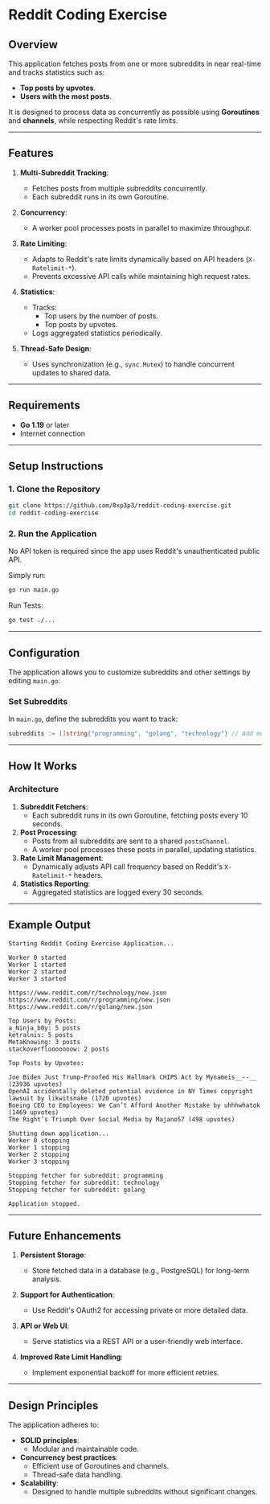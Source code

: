 
# Reddit Coding Exercise

## Overview

This application fetches posts from one or more subreddits in near real-time and tracks statistics such as:
- **Top posts by upvotes**.
- **Users with the most posts**.

It is designed to process data as concurrently as possible using **Goroutines** and **channels**, while respecting Reddit's rate limits.

---

## Features

1. **Multi-Subreddit Tracking**:
   - Fetches posts from multiple subreddits concurrently.
   - Each subreddit runs in its own Goroutine.

2. **Concurrency**:
   - A worker pool processes posts in parallel to maximize throughput.

3. **Rate Limiting**:
   - Adapts to Reddit's rate limits dynamically based on API headers (`X-Ratelimit-*`).
   - Prevents excessive API calls while maintaining high request rates.

4. **Statistics**:
   - Tracks:
     - Top users by the number of posts.
     - Top posts by upvotes.
   - Logs aggregated statistics periodically.

5. **Thread-Safe Design**:
   - Uses synchronization (e.g., `sync.Mutex`) to handle concurrent updates to shared data.

---

## Requirements

- **Go 1.19** or later
- Internet connection

---

## Setup Instructions

### 1. Clone the Repository
```bash
git clone https://github.com/0xp3p3/reddit-coding-exercise.git
cd reddit-coding-exercise
```

### 2. Run the Application
No API token is required since the app uses Reddit's unauthenticated public API.

Simply run:
```bash
go run main.go
```

Run Tests:
```bash
go test ./...
```
---

## Configuration

The application allows you to customize subreddits and other settings by editing `main.go`:

### Set Subreddits
In `main.go`, define the subreddits you want to track:
```go
subreddits := []string{"programming", "golang", "technology"} // Add more as needed
```

---

## How It Works

### Architecture

1. **Subreddit Fetchers**:
   - Each subreddit runs in its own Goroutine, fetching posts every 10 seconds.
2. **Post Processing**:
   - Posts from all subreddits are sent to a shared `postsChannel`.
   - A worker pool processes these posts in parallel, updating statistics.
3. **Rate Limit Management**:
   - Dynamically adjusts API call frequency based on Reddit's `X-Ratelimit-*` headers.
4. **Statistics Reporting**:
   - Aggregated statistics are logged every 30 seconds.

---

## Example Output

```
Starting Reddit Coding Exercise Application...

Worker 0 started
Worker 1 started
Worker 2 started
Worker 3 started

https://www.reddit.com/r/technology/new.json
https://www.reddit.com/r/programming/new.json
https://www.reddit.com/r/golang/new.json

Top Users by Posts:
a_Ninja_b0y: 5 posts
ketralnis: 5 posts
MetaKnowing: 3 posts
stackoverflooooooow: 2 posts

Top Posts by Upvotes:

Joe Biden Just Trump-Proofed His Hallmark CHIPS Act by Mynameis__--__ (23936 upvotes)
OpenAI accidentally deleted potential evidence in NY Times copyright lawsuit by likwitsnake (1720 upvotes)
Boeing CEO to Employees: We Can’t Afford Another Mistake by uhhhwhatok (1469 upvotes)
The Right’s Triumph Over Social Media by Majano57 (498 upvotes)

Shutting down application...
Worker 0 stopping
Worker 1 stopping
Worker 2 stopping
Worker 3 stopping

Stopping fetcher for subreddit: programming
Stopping fetcher for subreddit: technology
Stopping fetcher for subreddit: golang

Application stopped.
```

---

## Future Enhancements

1. **Persistent Storage**:
   - Store fetched data in a database (e.g., PostgreSQL) for long-term analysis.

2. **Support for Authentication**:
   - Use Reddit's OAuth2 for accessing private or more detailed data.

3. **API or Web UI**:
   - Serve statistics via a REST API or a user-friendly web interface.

4. **Improved Rate Limit Handling**:
   - Implement exponential backoff for more efficient retries.

---

## Design Principles

The application adheres to:
- **SOLID principles**:
  - Modular and maintainable code.
- **Concurrency best practices**:
  - Efficient use of Goroutines and channels.
  - Thread-safe data handling.
- **Scalability**:
  - Designed to handle multiple subreddits without significant changes.
